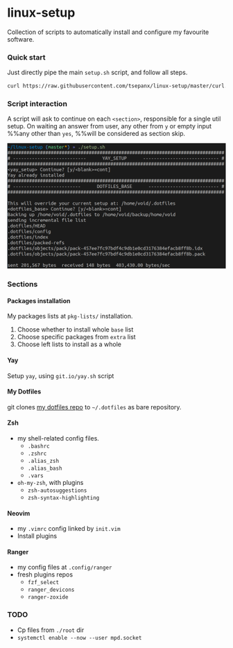# linux-setup

Collection of scripts to automatically install and configure my favourite software.

### Quick start
Just directly pipe the main `setup.sh` script, and follow all steps.
```bash
curl https://raw.githubusercontent.com/tsepanx/linux-setup/master/curl.sh | bash
```

### Script interaction
A script will ask to continue on each `<section>`, responsible for a single util setup.
On waiting an answer from user, any other from `y` or empty input %%any other than `yes`, %%will be considered as section skip.

![](.assets/screenshot1.png)

### Sections

#### Packages installation
My packages lists at `pkg-lists/` installation.
1) Choose whether to install whole `base` list
2) Choose specific packages from `extra` list
3) Choose left lists to install as a whole

#### Yay
Setup `yay`, using `git.io/yay.sh` script

#### My Dotfiles
git clones [my dotfiles repo](https://github.com/tsepanx/dotfiles) to `~/.dotfiles` as bare repository.

#### Zsh
- my shell-related config files.
    - `.bashrc`
    - `.zshrc`
    - `.alias_zsh`
    - `.alias_bash`
    - `.vars`
- `oh-my-zsh`, with plugins
    - `zsh-autosuggestions`
    - `zsh-syntax-highlighting`

#### Neovim
- my `.vimrc` config linked by `init.vim`
- Install plugins

#### Ranger
- my config files at `.config/ranger`
- fresh plugins repos
    - `fzf_select`
    - `ranger_devicons`
    - `ranger-zoxide`


### TODO
- Cp files from `./root` dir
- `systemctl enable --now --user mpd.socket`
